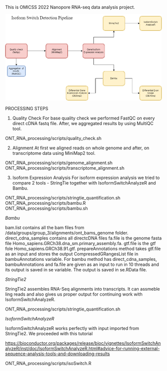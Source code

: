 This is OMICSS 2022 Nanopore RNA-seq data analysis project.

![pipeline](Pipeline.png)

PROCESSING STEPS

1. Quality Check
For base quality check we performed FastQC on every direct cDNA fastq file. After, we aggregated results by using MultiQC tool. 

ONT_RNA_processing/scripts/quality_check.sh

2. Alignment
At first we aligned reads on whole genome and after, on transcriptome data using MiniMap2 tool.

ONT_RNA_processing/scripts/genome_alignment.sh
ONT_RNA_processing/scripts/transcriptome_alignment.sh

3. Isoform Expression Analysis
For isoform expression analysis we tried to compare 2 tools - StringTie together with IsoformSwitchAnalyzeR and Bambu.

ONT_RNA_processing/scripts/stringtie_quantification.sh
ONT_RNA_processing/scripts/bambu.R
ONT_RNA_processing/scripts/bambu.sh

_Bambu_

bam.list contains all the bam files from /data/groups/group_3/alignments/ont_bams_genome folder.
direct_cdna_samples contains all directcDNA files
fa.file is the genome fasta file Homo_sapiens.GRCh38.dna_sm.primary_assembly.fa.
gtf.file is the gtf fole Homo_sapiens.GRCh38.91.gtf. 
prepareAnnotations method takes gtf.file as an input and stores the output CompressedGRangesList file in bambuAnnotations variable. 
For bambu method has direct_cdna_samples, bambuAnnotations and fa.file are given as an input to run in 10 threads and its output is saved in se variable.
The output is saved in se.RData file. 

_StringTie2_

StringTie2 assembles RNA-Seq alignments into transcripts. It can assmeble ling reads and also gives us proper output for continuing work with IsoformSwitchAnalyzeR. 

ONT_RNA_processing/scripts/stringtie_quantification.sh 

_IsoformSwitchAnalyzeR_

IsoformSwitchAnalyzeR works perfectly with input imported from StringTie2. We proceeded with this tutorial

https://bioconductor.org/packages/release/bioc/vignettes/IsoformSwitchAnalyzeR/inst/doc/IsoformSwitchAnalyzeR.html#advice-for-running-external-sequence-analysis-tools-and-downloading-results

ONT_RNA_processing/scripts/isoSwitch.R 


